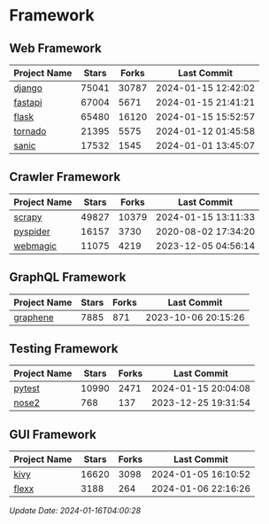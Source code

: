 # Framework

## Web Framework
| Project Name | Stars | Forks | Last Commit |
| ------------ | ----- | ----- | ----------- |
| [django](https://github.com/django/django) | 75041 | 30787 | 2024-01-15 12:42:02 |
| [fastapi](https://github.com/tiangolo/fastapi) | 67004 | 5671 | 2024-01-15 21:41:21 |
| [flask](https://github.com/pallets/flask) | 65480 | 16120 | 2024-01-15 15:52:57 |
| [tornado](https://github.com/tornadoweb/tornado) | 21395 | 5575 | 2024-01-12 01:45:58 |
| [sanic](https://github.com/sanic-org/sanic) | 17532 | 1545 | 2024-01-01 13:45:07 |

## Crawler Framework
| Project Name | Stars | Forks | Last Commit |
| ------------ | ----- | ----- | ----------- |
| [scrapy](https://github.com/scrapy/scrapy) | 49827 | 10379 | 2024-01-15 13:11:33 |
| [pyspider](https://github.com/binux/pyspider) | 16157 | 3730 | 2020-08-02 17:34:20 |
| [webmagic](https://github.com/code4craft/webmagic) | 11075 | 4219 | 2023-12-05 04:56:14 |

## GraphQL Framework
| Project Name | Stars | Forks | Last Commit |
| ------------ | ----- | ----- | ----------- |
| [graphene](https://github.com/graphql-python/graphene) | 7885 | 871 | 2023-10-06 20:15:26 |

## Testing Framework
| Project Name | Stars | Forks | Last Commit |
| ------------ | ----- | ----- | ----------- |
| [pytest](https://github.com/pytest-dev/pytest) | 10990 | 2471 | 2024-01-15 20:04:08 |
| [nose2](https://github.com/nose-devs/nose2) | 768 | 137 | 2023-12-25 19:31:54 |

## GUI Framework
| Project Name | Stars | Forks | Last Commit |
| ------------ | ----- | ----- | ----------- |
| [kivy](https://github.com/kivy/kivy) | 16620 | 3098 | 2024-01-05 16:10:52 |
| [flexx](https://github.com/flexxui/flexx) | 3188 | 264 | 2024-01-06 22:16:26 |

*Update Date: 2024-01-16T04:00:28*